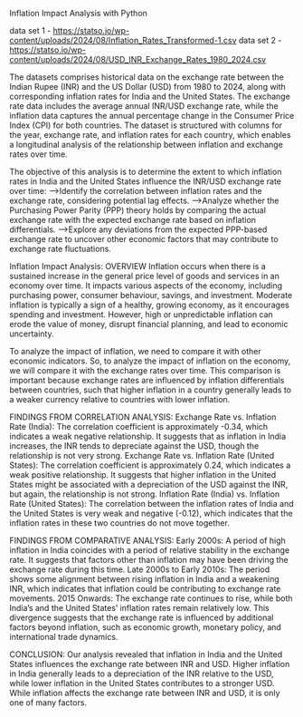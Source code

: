 Inflation Impact Analysis with Python

data set 1 - https://statso.io/wp-content/uploads/2024/08/Inflation_Rates_Transformed-1.csv
data set 2 - https://statso.io/wp-content/uploads/2024/08/USD_INR_Exchange_Rates_1980_2024.csv

The datasets comprises historical data on the exchange rate between the Indian Rupee (INR) and the US Dollar (USD) from 1980 to 2024, along with corresponding inflation rates for India and the United States. The exchange rate data includes the average annual INR/USD exchange rate, while the inflation data captures the annual percentage change in the Consumer Price Index (CPI) for both countries. The dataset is structured with columns for the year, exchange rate, and inflation rates for each country, which enables a longitudinal analysis of the relationship between inflation and exchange rates over time.

The objective of this analysis is to determine the extent to which inflation rates in India and the United States influence the INR/USD exchange rate over time:
-->Identify the correlation between inflation rates and the exchange rate, considering potential lag effects.
-->Analyze whether the Purchasing Power Parity (PPP) theory holds by comparing the actual exchange rate with the expected exchange rate based on inflation differentials.
-->Explore any deviations from the expected PPP-based exchange rate to uncover other economic factors that may contribute to exchange rate fluctuations.

Inflation Impact Analysis: OVERVIEW
Inflation occurs when there is a sustained increase in the general price level of goods and services in an economy over time. It impacts various aspects of the economy, including purchasing power, consumer behaviour, savings, and investment. Moderate inflation is typically a sign of a healthy, growing economy, as it encourages spending and investment. However, high or unpredictable inflation can erode the value of money, disrupt financial planning, and lead to economic uncertainty.

To analyze the impact of inflation, we need to compare it with other economic indicators. So, to analyze the impact of inflation on the economy, we will compare it with the exchange rates over time. This comparison is important because exchange rates are influenced by inflation differentials between countries, such that higher inflation in a country generally leads to a weaker currency relative to countries with lower inflation.


FINDINGS FROM CORRELATION ANALYSIS:
Exchange Rate vs. Inflation Rate (India): The correlation coefficient is approximately -0.34, which indicates a weak negative relationship. It suggests that as inflation in India increases, the INR tends to depreciate against the USD, though the relationship is not very strong.
Exchange Rate vs. Inflation Rate (United States): The correlation coefficient is approximately 0.24, which indicates a weak positive relationship. It suggests that higher inflation in the United States might be associated with a depreciation of the USD against the INR, but again, the relationship is not strong.
Inflation Rate (India) vs. Inflation Rate (United States): The correlation between the inflation rates of India and the United States is very weak and negative (-0.12), which indicates that the inflation rates in these two countries do not move together.

FINDINGS FROM COMPARATIVE ANALYSIS:
Early 2000s: A period of high inflation in India coincides with a period of relative stability in the exchange rate. It suggests that factors other than inflation may have been driving the exchange rate during this time.
Late 2000s to Early 2010s: The period shows some alignment between rising inflation in India and a weakening INR, which indicates that inflation could be contributing to exchange rate movements.
2015 Onwards: The exchange rate continues to rise, while both India’s and the United States’ inflation rates remain relatively low. This divergence suggests that the exchange rate is influenced by additional factors beyond inflation, such as economic growth, monetary policy, and international trade dynamics.

CONCLUSION:
Our analysis revealed that inflation in India and the United States influences the exchange rate between INR and USD. Higher inflation in India generally leads to a depreciation of the INR relative to the USD, while lower inflation in the United States contributes to a stronger USD. While inflation affects the exchange rate between INR and USD, it is only one of many factors.

